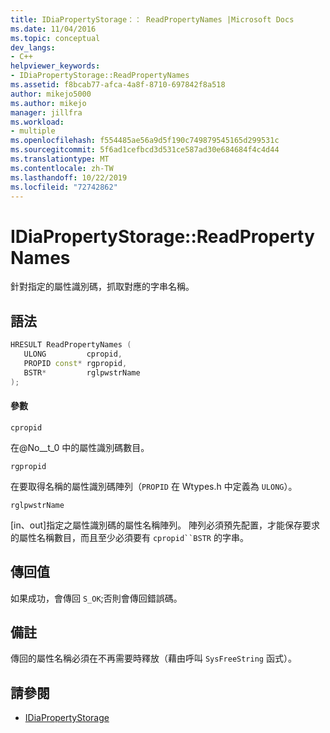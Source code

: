 ```yaml
---
title: IDiaPropertyStorage：： ReadPropertyNames |Microsoft Docs
ms.date: 11/04/2016
ms.topic: conceptual
dev_langs:
- C++
helpviewer_keywords:
- IDiaPropertyStorage::ReadPropertyNames
ms.assetid: f8bcab77-afca-4a8f-8710-697842f8a518
author: mikejo5000
ms.author: mikejo
manager: jillfra
ms.workload:
- multiple
ms.openlocfilehash: f554485ae56a9d5f190c749879545165d299531c
ms.sourcegitcommit: 5f6ad1cefbcd3d531ce587ad30e684684f4c4d44
ms.translationtype: MT
ms.contentlocale: zh-TW
ms.lasthandoff: 10/22/2019
ms.locfileid: "72742862"
---
```

# <a name="idiapropertystoragereadpropertynames"></a>IDiaPropertyStorage::ReadPropertyNames
針對指定的屬性識別碼，抓取對應的字串名稱。

## <a name="syntax"></a>語法

```C++
HRESULT ReadPropertyNames (
   ULONG         cpropid,
   PROPID const* rgpropid,
   BSTR*         rglpwstrName
);
```

#### <a name="parameters"></a>參數
 `cpropid`

在@No__t_0 中的屬性識別碼數目。

 `rgpropid`

在要取得名稱的屬性識別碼陣列（`PROPID` 在 Wtypes.h 中定義為 `ULONG`）。

 `rglpwstrName`

[in、out]指定之屬性識別碼的屬性名稱陣列。 陣列必須預先配置，才能保存要求的屬性名稱數目，而且至少必須要有 `cpropid``BSTR` 的字串。

## <a name="return-value"></a>傳回值
 如果成功，會傳回 `S_OK`;否則會傳回錯誤碼。

## <a name="remarks"></a>備註
 傳回的屬性名稱必須在不再需要時釋放（藉由呼叫 `SysFreeString` 函式）。

## <a name="see-also"></a>請參閱
- [IDiaPropertyStorage](../../debugger/debug-interface-access/idiapropertystorage.md)